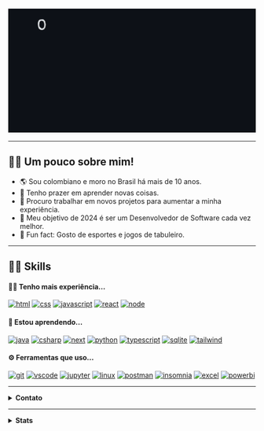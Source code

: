 <img src="img/banner.gif"></img>

<hr/>

## 👋🏻 Um pouco sobre mim!

- 🌎 Sou colombiano e moro no Brasil há mais de 10 anos.
- 📕 Tenho prazer em aprender novas coisas.
- 💼 Procuro trabalhar em novos projetos para aumentar a minha experiência.
- 🎯 Meu objetivo de 2024 é ser um Desenvolvedor de Software cada vez melhor.
- 🧩 Fun fact: Gosto de esportes e jogos de tabuleiro.
 
<hr/>

## 🤹🏼 Skills
#### 💪🏼 Tenho mais experiência...
[![html](https://img.shields.io/badge/html5-★★★-lightgrey?labelColor=E5532D&logo=html5&style=for-the-badge&logoColor=white)](https://developer.mozilla.org/pt-BR/docs/Web/HTML)
[![css](https://img.shields.io/badge/css3-★★★-lightgrey?labelColor=0870C2&logo=css3&style=for-the-badge&logoColor=black)](https://developer.mozilla.org/pt-BR/docs/Web/CSS)
[![javascript](https://img.shields.io/badge/javascript-★★★-lightgrey?labelColor=F7E025&logo=javascript&style=for-the-badge&logoColor=black)](https://developer.mozilla.org/en-US/docs/Web/JavaScript)
[![react](https://img.shields.io/badge/react-★★☆-lightgrey?labelColor=1082A7&logo=react&style=for-the-badge&logoColor=black)](https://react.dev/)
[![node](https://img.shields.io/badge/node.js-★★☆-lightgrey?logo=node.js&style=for-the-badge&logoColor=black)](https://nodejs.org/en)

#### 📖 Estou aprendendo...

[![java](https://img.shields.io/badge/Java-★★☆-lightgrey?labelColor=F37626&logo=openjdk&style=for-the-badge&logoColor=white)](https://nextjs.org/)
[![csharp](https://img.shields.io/badge/C%23-★★☆-lightgrey?labelColor=239120&logo=c-sharp&style=for-the-badge&logoColor=white)](https://nextjs.org/)
[![next](https://img.shields.io/badge/next.js-★★☆-lightgrey?labelColor=000000&logo=next.js&style=for-the-badge&logoColor=white)](https://nextjs.org/)
[![python](https://img.shields.io/badge/python-★★☆-lightgrey?labelColor=3776AB&logo=Python&style=for-the-badge&logoColor=black)](https://www.python.org/)
[![typescript](https://img.shields.io/badge/typescript-★★☆-lightgrey?labelColor=3178C6&logo=typescript&style=for-the-badge&logoColor=black)](https://www.typescriptlang.org/)
[![sqlite](https://img.shields.io/badge/sqlite-★★☆-lightgrey?labelColor=003B57&logo=sqlite&style=for-the-badge&logoColor=white)](https://www.sqlite.org/)
[![tailwind](https://img.shields.io/badge/tailwind-★☆☆-lightgrey?labelColor=3EBFF8&logo=tailwindcss&style=for-the-badge&logoColor=black)](https://tailwindcss.com/)


#### ⚙️ Ferramentas que uso...

[![git](https://img.shields.io/badge/git-★★★-lightgrey?labelColor=F05032&logo=git&style=for-the-badge&logoColor=black)](https://git-scm.com/)
[![vscode](https://img.shields.io/badge/vscode-★★★-lightgrey?labelColor=007ACC&logo=visualstudiocode&style=for-the-badge&logoColor=black)](https://code.visualstudio.com/)
[![jupyter](https://img.shields.io/badge/jupyter-★★★-lightgrey?labelColor=F37626&logo=jupyter&style=for-the-badge&logoColor=black)](https://jupyter.org/)
[![linux](https://img.shields.io/badge/linux-★★☆-lightgrey?labelColor=FCC624&logo=linux&style=for-the-badge&logoColor=black)](https://www.linux.org/)
[![postman](https://img.shields.io/badge/postman-★★☆-lightgrey?labelColor=FF6C37&logo=postman&style=for-the-badge&logoColor=black)](https://www.postman.com/)
[![insomnia](https://img.shields.io/badge/insomnia-★★☆-lightgrey?labelColor=4000BF&logo=insomnia&style=for-the-badge&logoColor=white)](https://docs.insomnia.rest/)
[![excel](https://img.shields.io/badge/excel-★★★-lightgrey?labelColor=217346&logo=microsoftexcel&style=for-the-badge&logoColor=black)](https://support.microsoft.com/en-us/excel)
[![powerbi](https://img.shields.io/badge/powerbi-★☆☆-lightgrey?labelColor=F2C811&logo=powerbi&style=for-the-badge&logoColor=black)](https://learn.microsoft.com/pt-br/power-bi/)

<hr/>

<details>
  <summary><b>Contato</b></summary>&nbsp;
<p align="left">
  <a href="mailto:damian.nestea87@gmail.com?subject=Olá%20Jair%20Damián"><img src="https://img.shields.io/badge/gmail-%23D14836.svg?&style=for-the-badge&logo=gmail&logoColor=white" /></a>&nbsp;&nbsp;&nbsp;&nbsp;
  <a href="https://www.linkedin.com/in/jair-damian/"><img src="https://img.shields.io/badge/linkedin-%230077B5.svg?&style=for-the-badge&logo=linkedin&logoColor=white" /></a>&nbsp;&nbsp;&nbsp;&nbsp;
  <a href="https://www.facebook.com/jairdamian.martinez"><img src="https://img.shields.io/badge/facebook-%233B5998.svg?&style=for-the-badge&logo=facebook&logoColor=white" /></a>&nbsp;&nbsp;&nbsp;&nbsp;
  <a href="https://www.instagram.com/jairdamianmartinez/"><img src="https://img.shields.io/badge/instagram-%23dc2743.svg?&style=for-the-badge&logo=instagram&logoColor=white" /></a>&nbsp;&nbsp;&nbsp;&nbsp;
</p>
</details>

<hr/>

<details>
  <summary><b>Stats</b></summary>&nbsp;
  <br/>
<img align="left" alt="damian-nestea's GitHub Stats" src="https://github-readme-stats.vercel.app/api?username=damian-nestea&show_icons=true&hide=stars,issues&hide_border=true&title_color=FFFFFF&icon_color=FFE400&&theme=transparent&text_color=a2a2a2&border_color=e2e2e2" />
<p><br/></p>
<img align="left" alt="damian-nestea's Top Languages" src="https://github-readme-stats.vercel.app/api/top-langs/?username=damian-nestea&hide_border=true&title_color=FFFFFF&icon_color=FFE400&&theme=transparent&text_color=a2a2a2&border_color=e2e2e2&layout=donut" />
</details>

<br/>

